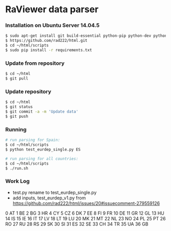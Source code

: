 # RaViewer data parser

### Installation on Ubuntu Server 14.04.5
```sh
$ sudo apt-get install git build-essential python-pip python-dev python-numpy
$ https://github.com/rad222/html.git
$ cd ~/html/scripts
$ sudo pip install -r requirements.txt
```
### Update from repository
```sh
$ cd ~/html
$ git pull
```
### Update repository
```sh
$ cd ~/html
$ git status
$ git commit -a -m 'Update data'
$ git push
```
### Running
```sh
# run parsing for Spain:
$ cd ~/html/scripts
$ python test_eurdep_single.py ES
```

```sh
# run parsing for all countries:
$ cd ~/html/scripts
$ ./run.sh
```

### Work Log
 - test.py rename to test_eurdep_single.py
 - add inputs, test_eurdep_v1.py from https://github.com/rad222/html/issues/20#issuecomment-279559126

 
0 AT
1 BE
2 BG
3 HR
4 CY
5 CZ
6 DK
7 EE
8 FI
9 FR
10 DE
11 GR
12 GL
13 HU
14 IS
15 IE
16 IT
17 LV
18 LT
19 LU
20 MK
21 MT
22 NL
23 NO
24 PL
25 PT
26 RO
27 RU
28 RS
29 SK
30 SI
31 ES
32 SE
33 CH
34 TR
35 UA
36 GB
